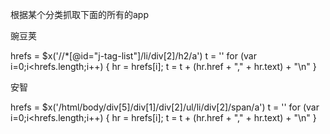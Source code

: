根据某个分类抓取下面的所有的app

豌豆荚

hrefs = $x('//*[@id="j-tag-list"]/li/div[2]/h2/a')
t = ''
for (var i=0;i<hrefs.length;i++) {
	hr = hrefs[i];
	t = t + (hr.href + "," + hr.text) + "\n"
}


安智

hrefs = $x('/html/body/div[5]/div[1]/div[2]/ul/li/div[2]/span/a')
t = ''
for (var i=0;i<hrefs.length;i++) {
	hr = hrefs[i];
	t = t + (hr.href + "," + hr.text) + "\n"
}
